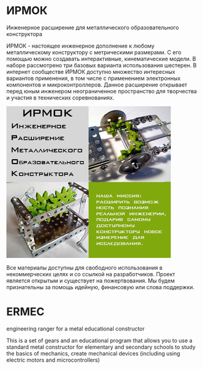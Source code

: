 # ИРМОК

Инженерное расширение для металлического образовательного конструктора 

ИРМОК - настоящее инженерное дополнение к любому металлическому конструктору с метрическими размерами. С его помощью можно создавать интерактивные, кинематические модели. В наборе рассмотрено три базовых варианта использования шестерен. В интернет сообществе ИРМОК доступно множество интересных вариантов применения, в том числе с применением электронных компонентов и микроконтроллеров. Данное расширение открывает перед юным инженером неограниченное пространство для творчества и участия в технических соревнованиях. 

![AD](/picture/Logo_AD.jpg)

Все материалы доступны для свободного использования в некоммерческих целях и со ссылкой на разработчиков.
Проект является открытым и существует на пожертвования. Мы будем признательны за помощь идейную, финансовую или слова поддержки.


# ERMEC

engineering ranger for a metal educational constructor

This is a set of gears and an educational program that allows you to use a standard metal constructor for elementary and secondary schools to study the basics of mechanics, create mechanical devices (including using electric motors and microcontrollers)

